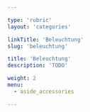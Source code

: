 ```yaml
---

type: 'rubric'
layout: 'categories'

linkTitle: 'Beleuchtung'
slug: 'beleuchtung'

title: 'Beleuchtung'
description: 'TODO'

weight: 2
menu:
  - aside_accessories  

---
```

